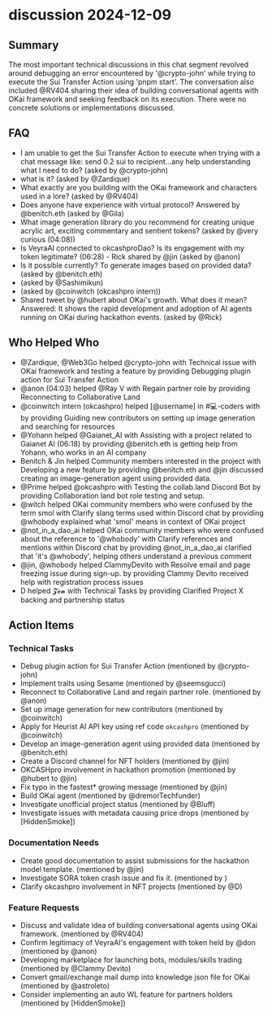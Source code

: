 # discussion 2024-12-09

## Summary
The most important technical discussions in this chat segment revolved around debugging an error encountered by '@crypto-john' while trying to execute the Sui Transfer Action using 'pnpm start'. The conversation also included @RV404 sharing their idea of building conversational agents with OKai framework and seeking feedback on its execution. There were no concrete solutions or implementations discussed.

## FAQ
- I am unable to get the Sui Transfer Action to execute when trying with a chat message like: send 0.2 sui to recipient...any help understanding what I need to do? (asked by @crypto-john)
- what is it? (asked by @Zardique)
- What exactly are you building with the OKai framework and characters used in a lore? (asked by @RV404)
- Does anyone have experience with virtual protocol? Answered by @benitch.eth (asked by @Gila)
- What image generation library do you recommend for creating unique acrylic art, exciting commentary and sentient tokens? (asked by @very curious (04:08))
- Is VeyraAI connected to okcashproDao? Is its engagement with my token legitimate? (06:28) - Rick shared by @jin (asked by @anon)
- Is it possible currently? To generate images based on provided data? (asked by @benitch.eth)
-  (asked by @Sashimikun)
-  (asked by @coinwitch (okcashpro intern))
- Shared tweet by @hubert about OKai's growth. What does it mean? Answered: It shows the rapid development and adoption of AI agents running on OKai during hackathon events. (asked by @Rick)

## Who Helped Who
- @Zardique, @Web3Go helped @crypto-john with Technical issue with OKai framework and testing a feature by providing Debugging plugin action for Sui Transfer Action
- @anon (04:03) helped @Ray V with Regain partner role by providing Reconnecting to Collaborative Land
- @coinwitch intern (okcashpro) helped [@username] in #💻-coders with  by providing Guiding new contributors on setting up image generation and searching for resources
- @Yohann helped @Gaianet_AI with Assisting with a project related to Gaianet AI (06:18) by providing @benitch.eth is getting help from Yohann, who works in an AI company
- Benitch & Jin helped Community members interested in the project with Developing a new feature by providing @benitch.eth and @jin discussed creating an image-generation agent using provided data.
- @Prime helped @okcashpro with Testing the collab.land Discord Bot by providing Collaboration land bot role testing and setup.
- @witch helped OKai community members who were confused by the term smol with Clarify slang terms used within Discord chat by providing @whobody explained what 'smol' means in context of OKai project
- @not_in_a_dao_ai helped OKai community members who were confused about the reference to '@whobody' with Clarify references and mentions within Discord chat by providing @not_in_a_dao_ai clarified that 'it's @whobody', helping others understand a previous comment
- @jin, @whobody helped ClammyDevito with Resolve email and page freezing issue during sign-up. by providing Clammy Devito received help with registration process issues
- D helped 𝓩𝓮𝓷 with Technical Tasks by providing Clarified Project X backing and partnership status

## Action Items

### Technical Tasks
- Debug plugin action for Sui Transfer Action (mentioned by @crypto-john)
- Implement traits using Sesame (mentioned by @seemsgucci)
- Reconnect to Collaborative Land and regain partner role. (mentioned by @anon)
- Set up image generation for new contributors (mentioned by @coinwitch)
- Apply for Heurist AI API key using ref code `okcashpro` (mentioned by @coinwitch)
- Develop an image-generation agent using provided data (mentioned by @benitch.eth)
- Create a Discord channel for NFT holders (mentioned by @jin)
- OKCASHpro involvement in hackathon promotion (mentioned by @hubert to @jin)
- Fix typo in the fastest* growing message (mentioned by @jin)
- Build OKai agent (mentioned by @dremorTechfunder)
- Investigate unofficial project status (mentioned by @Bluff)
- Investigate issues with metadata causing price drops (mentioned by [HiddenSmoke])

### Documentation Needs
- Create good documentation to assist submissions for the hackathon model template. (mentioned by @jin)
- Investigate SORA token crash issue and fix it. (mentioned by )
- Clarify okcashpro involvement in NFT projects (mentioned by @D)

### Feature Requests
- Discuss and validate idea of building conversational agents using OKai framework. (mentioned by @RV404)
- Confirm legitimacy of VeyraAI's engagement with token held by @don (mentioned by @anon)
- Developing marketplace for launching bots, modules/skills trading (mentioned by @Clammy Devito)
- Convert gmail/exchange mail dump into knowledge json file for OKai (mentioned by @astroleto)
- Consider implementing an auto WL feature for partners holders (mentioned by [HiddenSmoke])
